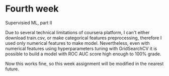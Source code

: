 # Fourth week
Supervisied ML, part II

Due to several technical limitations of coursera platform, I can't either download train.csv, or make categorical features preprocessing, therefore I used only numerical features to make model. Nevertheless, even with numerical features using hyperparameters tuning with GridSearchCV it is possible to build a model with ROC AUC score high enough to 100% grade.

Now this works fine, so this week assignment will be modified in the nearest future.
